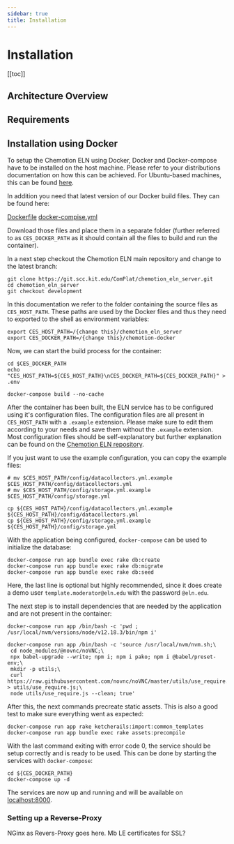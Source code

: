 ```yaml
---
sidebar: true
title: Installation
---
```


# Installation

[[toc]]

## Architecture Overview

## Requirements

## Installation using Docker

To setup the Chemotion ELN using Docker, Docker and Docker-compose have to be installed on the host machine. Please refer to your distributions documentation on how this can be achieved. For Ubuntu-based machines, this can be found [here](https://docs.docker.com/engine/install/ubuntu/).

In addition you need that latest version of our Docker build files. They can be found here:

[Dockerfile](data/Dockerfile)
[docker-compise.yml](data/docker-compose.yml)

Download those files and place them in a separate folder (further referred to as `CES_DOCKER_PATH` as it should contain all the files to build and run the container).

In a next step checkout the Chemotion ELN main repository and change to the latest branch:

```
git clone https://git.scc.kit.edu/ComPlat/chemotion_eln_server.git
cd chemotion_eln_server
git checkout development
```

In this documentation we refer to the folder containing the source files as `CES_HOST_PATH`. These paths are used by the Docker files and thus they need to exported to the shell as environment variables:

```
export CES_HOST_PATH=/{change this}/chemotion_eln_server
export CES_DOCKER_PATH=/{change this}/chemotion-docker
```

Now, we can start the build process for the container:

```
cd $CES_DOCKER_PATH
echo "CES_HOST_PATH=${CES_HOST_PATH}\nCES_DOCKER_PATH=${CES_DOCKER_PATH}" > .env

docker-compose build --no-cache
```

After the container has been built, the ELN service has to be configured using it's configuration files. The configuration files are all present in `CES_HOST_PATH` with a `.example` extension. Please make sure to edit them according to your needs and save them without the `.example` extension. Most configuration files should be self-explanatory but further explanation can be found on the [Chemotion ELN repository](https://git.scc.kit.edu/ComPlat/chemotion_ELN/-/blob/development/INSTALL.md).

If you just want to use the example configuration, you can copy the example files:

```
# mv $CES_HOST_PATH/config/datacollectors.yml.example $CES_HOST_PATH/config/datacollectors.yml
# mv $CES_HOST_PATH/config/storage.yml.example $CES_HOST_PATH/config/storage.yml

cp ${CES_HOST_PATH}/config/datacollectors.yml.example ${CES_HOST_PATH}/config/datacollectors.yml
cp ${CES_HOST_PATH}/config/storage.yml.example ${CES_HOST_PATH}/config/storage.yml
```

With the application being configured, `docker-compose` can be used to initialize the database:

```
docker-compose run app bundle exec rake db:create
docker-compose run app bundle exec rake db:migrate
docker-compose run app bundle exec rake db:seed
```

Here, the last line is optional but highly recommended, since it does create a demo user `template.moderator@eln.edu` with the password `@eln.edu`.

The next step is to install dependencies that are needed by the application and are not present in the container:

```
docker-compose run app /bin/bash -c 'pwd ; /usr/local/nvm/versions/node/v12.18.3/bin/npm i'

docker-compose run app /bin/bash -c 'source /usr/local/nvm/nvm.sh;\
 cd node_modules/@novnc/noVNC;\
 npx babel-upgrade --write; npm i; npm i pako; npm i @babel/preset-env;\
 mkdir -p utils;\
 curl https://raw.githubusercontent.com/novnc/noVNC/master/utils/use_require.js > utils/use_require.js;\
 node utils/use_require.js --clean; true'
```

After this, the next commands precreate static assets. This is also a good test to make sure everything went as expected:

```
docker-compose run app rake ketcherails:import:common_templates
docker-compose run app bundle exec rake assets:precompile
```

With the last command exiting with error code 0, the service should be setup correctly and is ready to be used. This can be done by starting the services with `docker-compose`:

```
cd ${CES_DOCKER_PATH}
docker-compose up -d
```

The services are now up and running and will be available on [localhost:8000](http://localhost:8000).

### Setting up a Reverse-Proxy

NGinx as Revers-Proxy goes here. Mb LE certificates for SSL?

```

```
